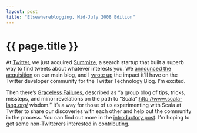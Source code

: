 ```yaml
---
layout: post
title: "Elsewhereblogging, Mid-July 2008 Edition"
---
```


{{ page.title }}
================

At [Twitter](http://twitter.com), we just acquired [Summize](http://www.crunchbase.com/company/summize), a search startup that built a superb way to find tweets about whatever interests you. We [announced the acquisition](http://blog.twitter.com/2008/07/finding-perfect-match.html) on our main blog, and I [wrote up](http://dev.twitter.com/2008/07/summize-and-future-of-twitter-api.html) the impact it’ll have on the Twitter developer community for the Twitter Technology Blog. I’m excited.

Then there’s [Graceless Failures](http://www.gracelessfailures.com/), described as “a group blog of tips, tricks, missteps, and minor revelations on the path to ”Scala“:http://www.scala-lang.org/ wisdom.” It’s a way for those of us experimenting with Scala at Twitter to share our discoveries with each other and help out the community in the process. You can find out more in the [introductory post](http://www.gracelessfailures.com/2008/06/test-post.html). I’m hoping to get some non-Twitterers interested in contributing.
